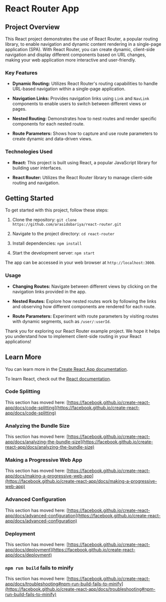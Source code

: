 # React Router App

## Project Overview

This React project demonstrates the use of React Router, a popular routing library, to enable navigation and dynamic content rendering in a single-page application (SPA). With React Router, you can create dynamic, client-side navigation and display different components based on URL changes, making your web application more interactive and user-friendly.

### Key Features

- **Dynamic Routing:** Utilizes React Router's routing capabilities to handle URL-based navigation within a single-page application.

- **Navigation Links:** Provides navigation links using `Link` and `NavLink` components to enable users to switch between different views or pages.

- **Nested Routing:** Demonstrates how to nest routes and render specific components for each nested route.

- **Route Parameters:** Shows how to capture and use route parameters to create dynamic and data-driven views.


### Technologies Used

- **React:** This project is built using React, a popular JavaScript library for building user interfaces.

- **React Router:** Utilizes the React Router library to manage client-side routing and navigation.

## Getting Started

To get started with this project, follow these steps:

1. Clone the repository: `git clone https://github.com/arasidobariya/react-router.git`

2. Navigate to the project directory: `cd react-router`

3. Install dependencies: `npm install`

4. Start the development server: `npm start`

The app can be accessed in your web browser at `http://localhost:3000`.

### Usage

- **Changing Routes:** Navigate between different views by clicking on the navigation links provided in the app.

- **Nested Routes:** Explore how nested routes work by following the links and observing how different components are rendered for each route.

- **Route Parameters:** Experiment with route parameters by visiting routes with dynamic segments, such as `/user/:userId`.

Thank you for exploring our React Router example project. We hope it helps you understand how to implement client-side routing in your React applications!

## Learn More

You can learn more in the [Create React App documentation](https://facebook.github.io/create-react-app/docs/getting-started).

To learn React, check out the [React documentation](https://reactjs.org/).

### Code Splitting

This section has moved here: [https://facebook.github.io/create-react-app/docs/code-splitting](https://facebook.github.io/create-react-app/docs/code-splitting)

### Analyzing the Bundle Size

This section has moved here: [https://facebook.github.io/create-react-app/docs/analyzing-the-bundle-size](https://facebook.github.io/create-react-app/docs/analyzing-the-bundle-size)

### Making a Progressive Web App

This section has moved here: [https://facebook.github.io/create-react-app/docs/making-a-progressive-web-app](https://facebook.github.io/create-react-app/docs/making-a-progressive-web-app)

### Advanced Configuration

This section has moved here: [https://facebook.github.io/create-react-app/docs/advanced-configuration](https://facebook.github.io/create-react-app/docs/advanced-configuration)

### Deployment

This section has moved here: [https://facebook.github.io/create-react-app/docs/deployment](https://facebook.github.io/create-react-app/docs/deployment)

### `npm run build` fails to minify

This section has moved here: [https://facebook.github.io/create-react-app/docs/troubleshooting#npm-run-build-fails-to-minify](https://facebook.github.io/create-react-app/docs/troubleshooting#npm-run-build-fails-to-minify)

